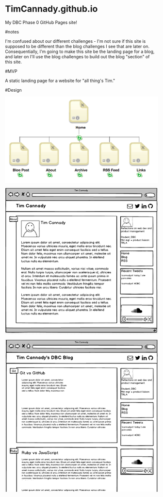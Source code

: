 # TimCannady.github.io
			
My DBC Phase 0 GitHub Pages site!

#notes

I'm confused about our different challenges - I'm not sure if this site is supposed to be different than the blog challenges I see that are later on. Consequentially, I'm going to make this site be the landing page for a blog, and later on I'll use the blog challenges to build out the blog "section" of this site.

#MVP

A static landing page for a website for "all thing's Tim." 

#Design

![SiteMap](/imgs/site-map.png)

![WireframeIndex](/imgs/wireframe-index.png)

![WireframeBlog](/imgs/wireframe-blog.png)
